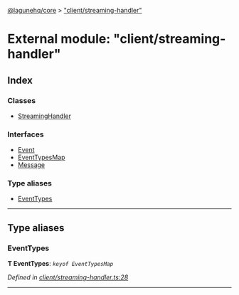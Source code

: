 [@lagunehq/core](../README.md) > ["client/streaming-handler"](../modules/_client_streaming_handler_.md)

# External module: "client/streaming-handler"

## Index

### Classes

* [StreamingHandler](../classes/_client_streaming_handler_.streaminghandler.md)

### Interfaces

* [Event](../interfaces/_client_streaming_handler_.event.md)
* [EventTypesMap](../interfaces/_client_streaming_handler_.eventtypesmap.md)
* [Message](../interfaces/_client_streaming_handler_.message.md)

### Type aliases

* [EventTypes](_client_streaming_handler_.md#eventtypes)

---

## Type aliases

<a id="eventtypes"></a>

###  EventTypes

**Ƭ EventTypes**: *`keyof EventTypesMap`*

*Defined in [client/streaming-handler.ts:28](https://github.com/lagunehq/core/blob/9f0a933/src/client/streaming-handler.ts#L28)*

___

